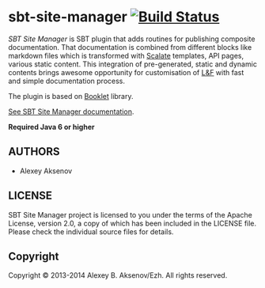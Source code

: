 sbt-site-manager [![Build Status](https://travis-ci.org/digimead/sbt-site-manager.png)](https://travis-ci.org/digimead/sbt-site-manager)
================

*SBT Site Manager* is SBT plugin that adds routines for publishing composite documentation. That documentation is combined from different blocks like markdown files which is transformed with [Scalate][sc] templates, API pages, various static content. This integration of pre-generated, static and dynamic contents brings awesome opportunity for customisation of [L&F][lf] with fast and simple documentation process.

The plugin is based on [Booklet][bl] library.

[See SBT Site Manager documentation](http://digimead.github.io/sbt-site-manager/).

__Required Java 6 or higher__

AUTHORS
-------

* Alexey Aksenov

LICENSE
-------

SBT Site Manager project is licensed to you under the terms of
the Apache License, version 2.0, a copy of which has been
included in the LICENSE file.
Please check the individual source files for details.

Copyright
---------

Copyright © 2013-2014 Alexey B. Aksenov/Ezh. All rights reserved.

[lf]: http://en.wikipedia.org/wiki/Look_and_feel
[sc]: http://scalate.fusesource.org/
[bl]: http://digimead-specific.github.io/Booklet/
